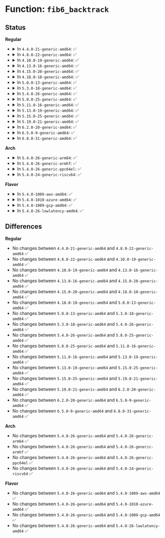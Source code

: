# Function: <code>fib6_backtrack</code>

## Status
<b>Regular</b>
<ul>
<li>
<details>
<summary>In <code>4.4.0-21-generic-amd64</code>: ✅</summary>

```c
struct fib6_node * fib6_backtrack(struct fib6_node * fn, struct in6_addr * saddr)
```

```json
{
  "name": "fib6_backtrack",
  "collision_type": "Unique Static",
  "inline_type": "No",
  "funcs": [
    {
      "addr": 18446744071587050880,
      "name": "fib6_backtrack",
      "external": false,
      "loc": "net/ipv6/route.c:830",
      "file": "net/ipv6/route.c",
      "inline": "seen, unknown",
      "caller_inline": [],
      "caller_func": [
        "net/ipv6/route.c:__ip6_route_redirect",
        "net/ipv6/route.c:ip6_pol_route_lookup"
      ]
    }
  ],
  "symbols": [
    {
      "addr": 18446744071587050880,
      "name": "fib6_backtrack",
      "section": ".text",
      "bind": "STB_LOCAL",
      "size": 83
    }
  ]
}
```
</details>
</li>
<li>
<details>
<summary>In <code>4.8.0-22-generic-amd64</code>: ✅</summary>

```c
struct fib6_node * fib6_backtrack(struct fib6_node * fn, struct in6_addr * saddr)
```

```json
{
  "name": "fib6_backtrack",
  "collision_type": "Unique Static",
  "inline_type": "No",
  "funcs": [
    {
      "addr": 18446744071587500208,
      "name": "fib6_backtrack",
      "external": false,
      "loc": "net/ipv6/route.c:832",
      "file": "net/ipv6/route.c",
      "inline": "seen, unknown",
      "caller_inline": [],
      "caller_func": [
        "net/ipv6/route.c:__ip6_route_redirect",
        "net/ipv6/route.c:ip6_pol_route",
        "net/ipv6/route.c:ip6_pol_route_lookup"
      ]
    }
  ],
  "symbols": [
    {
      "addr": 18446744071587500208,
      "name": "fib6_backtrack",
      "section": ".text",
      "bind": "STB_LOCAL",
      "size": 83
    }
  ]
}
```
</details>
</li>
<li>
<details>
<summary>In <code>4.10.0-19-generic-amd64</code>: ✅</summary>

```c
struct fib6_node * fib6_backtrack(struct fib6_node * fn, struct in6_addr * saddr)
```

```json
{
  "name": "fib6_backtrack",
  "collision_type": "Unique Static",
  "inline_type": "No",
  "funcs": [
    {
      "addr": 18446744071587704240,
      "name": "fib6_backtrack",
      "external": false,
      "loc": "net/ipv6/route.c:835",
      "file": "net/ipv6/route.c",
      "inline": "seen, unknown",
      "caller_inline": [],
      "caller_func": [
        "net/ipv6/route.c:__ip6_route_redirect",
        "net/ipv6/route.c:ip6_pol_route",
        "net/ipv6/route.c:ip6_pol_route_lookup"
      ]
    }
  ],
  "symbols": [
    {
      "addr": 18446744071587704240,
      "name": "fib6_backtrack",
      "section": ".text",
      "bind": "STB_LOCAL",
      "size": 83
    }
  ]
}
```
</details>
</li>
<li>
<details>
<summary>In <code>4.13.0-16-generic-amd64</code>: ✅</summary>

```c
struct fib6_node * fib6_backtrack(struct fib6_node * fn, struct in6_addr * saddr)
```

```json
{
  "name": "fib6_backtrack",
  "collision_type": "Unique Static",
  "inline_type": "No",
  "funcs": [
    {
      "addr": 18446744071587854800,
      "name": "fib6_backtrack",
      "external": false,
      "loc": "net/ipv6/route.c:854",
      "file": "net/ipv6/route.c",
      "inline": "seen, unknown",
      "caller_inline": [],
      "caller_func": [
        "net/ipv6/route.c:__ip6_route_redirect",
        "net/ipv6/route.c:ip6_pol_route",
        "net/ipv6/route.c:ip6_pol_route_lookup"
      ]
    }
  ],
  "symbols": [
    {
      "addr": 18446744071587854800,
      "name": "fib6_backtrack",
      "section": ".text",
      "bind": "STB_LOCAL",
      "size": 83
    }
  ]
}
```
</details>
</li>
<li>
<details>
<summary>In <code>4.15.0-20-generic-amd64</code>: ✅</summary>

```c
struct fib6_node * fib6_backtrack(struct fib6_node * fn, struct in6_addr * saddr)
```

```json
{
  "name": "fib6_backtrack",
  "collision_type": "Unique Static",
  "inline_type": "No",
  "funcs": [
    {
      "addr": 18446744071588383872,
      "name": "fib6_backtrack",
      "external": false,
      "loc": "net/ipv6/route.c:883",
      "file": "net/ipv6/route.c",
      "inline": "seen, unknown",
      "caller_inline": [],
      "caller_func": [
        "net/ipv6/route.c:__ip6_route_redirect",
        "net/ipv6/route.c:ip6_pol_route",
        "net/ipv6/route.c:ip6_pol_route_lookup"
      ]
    }
  ],
  "symbols": [
    {
      "addr": 18446744071588383872,
      "name": "fib6_backtrack",
      "section": ".text",
      "bind": "STB_LOCAL",
      "size": 83
    }
  ]
}
```
</details>
</li>
<li>
<details>
<summary>In <code>4.18.0-10-generic-amd64</code>: ✅</summary>

```c
struct fib6_node * fib6_backtrack(struct fib6_node * fn, struct in6_addr * saddr)
```

```json
{
  "name": "fib6_backtrack",
  "collision_type": "Unique Static",
  "inline_type": "No",
  "funcs": [
    {
      "addr": 18446744071588743008,
      "name": "fib6_backtrack",
      "external": false,
      "loc": "net/ipv6/route.c:999",
      "file": "net/ipv6/route.c",
      "inline": "seen, unknown",
      "caller_inline": [],
      "caller_func": [
        "net/ipv6/route.c:__ip6_route_redirect",
        "net/ipv6/route.c:fib6_table_lookup",
        "net/ipv6/route.c:ip6_pol_route_lookup"
      ]
    }
  ],
  "symbols": [
    {
      "addr": 18446744071588743008,
      "name": "fib6_backtrack",
      "section": ".text",
      "bind": "STB_LOCAL",
      "size": 83
    }
  ]
}
```
</details>
</li>
<li>
<details>
<summary>In <code>5.0.0-13-generic-amd64</code>: ✅</summary>

```c
struct fib6_node * fib6_backtrack(struct fib6_node * fn, struct in6_addr * saddr)
```

```json
{
  "name": "fib6_backtrack",
  "collision_type": "Unique Static",
  "inline_type": "No",
  "funcs": [
    {
      "addr": 18446744071588963216,
      "name": "fib6_backtrack",
      "external": false,
      "loc": "net/ipv6/route.c:1000",
      "file": "net/ipv6/route.c",
      "inline": "seen, unknown",
      "caller_inline": [],
      "caller_func": [
        "net/ipv6/route.c:__ip6_route_redirect",
        "net/ipv6/route.c:fib6_table_lookup",
        "net/ipv6/route.c:ip6_pol_route_lookup"
      ]
    }
  ],
  "symbols": [
    {
      "addr": 18446744071588963216,
      "name": "fib6_backtrack",
      "section": ".text",
      "bind": "STB_LOCAL",
      "size": 83
    }
  ]
}
```
</details>
</li>
<li>
<details>
<summary>In <code>5.3.0-18-generic-amd64</code>: ✅</summary>

```c
struct fib6_node * fib6_backtrack(struct fib6_node * fn, struct in6_addr * saddr)
```

```json
{
  "name": "fib6_backtrack",
  "collision_type": "Unique Static",
  "inline_type": "No",
  "funcs": [
    {
      "addr": 18446744071589407152,
      "name": "fib6_backtrack",
      "external": false,
      "loc": "net/ipv6/route.c:1145",
      "file": "net/ipv6/route.c",
      "inline": "seen, unknown",
      "caller_inline": [],
      "caller_func": [
        "net/ipv6/route.c:__ip6_route_redirect",
        "net/ipv6/route.c:fib6_table_lookup",
        "net/ipv6/route.c:ip6_pol_route_lookup"
      ]
    }
  ],
  "symbols": [
    {
      "addr": 18446744071589407152,
      "name": "fib6_backtrack",
      "section": ".text",
      "bind": "STB_LOCAL",
      "size": 83
    }
  ]
}
```
</details>
</li>
<li>
<details>
<summary>In <code>5.4.0-26-generic-amd64</code>: ✅</summary>

```c
struct fib6_node * fib6_backtrack(struct fib6_node * fn, struct in6_addr * saddr)
```

```json
{
  "name": "fib6_backtrack",
  "collision_type": "Unique Static",
  "inline_type": "No",
  "funcs": [
    {
      "addr": 18446744071589631392,
      "name": "fib6_backtrack",
      "external": false,
      "loc": "net/ipv6/route.c:1151",
      "file": "net/ipv6/route.c",
      "inline": "seen, unknown",
      "caller_inline": [],
      "caller_func": [
        "net/ipv6/route.c:__ip6_route_redirect",
        "net/ipv6/route.c:fib6_table_lookup",
        "net/ipv6/route.c:ip6_pol_route_lookup"
      ]
    }
  ],
  "symbols": [
    {
      "addr": 18446744071589631392,
      "name": "fib6_backtrack",
      "section": ".text",
      "bind": "STB_LOCAL",
      "size": 83
    }
  ]
}
```
</details>
</li>
<li>
<details>
<summary>In <code>5.8.0-25-generic-amd64</code>: ✅</summary>

```c
struct fib6_node * fib6_backtrack(struct fib6_node * fn, struct in6_addr * saddr)
```

```json
{
  "name": "fib6_backtrack",
  "collision_type": "Unique Static",
  "inline_type": "No",
  "funcs": [
    {
      "addr": 18446744071590641648,
      "name": "fib6_backtrack",
      "external": false,
      "loc": "net/ipv6/route.c:1152",
      "file": "net/ipv6/route.c",
      "inline": "seen, unknown",
      "caller_inline": [],
      "caller_func": [
        "net/ipv6/route.c:__ip6_route_redirect",
        "net/ipv6/route.c:fib6_table_lookup",
        "net/ipv6/route.c:ip6_pol_route_lookup"
      ]
    }
  ],
  "symbols": [
    {
      "addr": 18446744071590641648,
      "name": "fib6_backtrack",
      "section": ".text",
      "bind": "STB_LOCAL",
      "size": 89
    }
  ]
}
```
</details>
</li>
<li>
<details>
<summary>In <code>5.11.0-16-generic-amd64</code>: ✅</summary>

```c
struct fib6_node * fib6_backtrack(struct fib6_node * fn, struct in6_addr * saddr)
```

```json
{
  "name": "fib6_backtrack",
  "collision_type": "Unique Static",
  "inline_type": "No",
  "funcs": [
    {
      "addr": 18446744071590701712,
      "name": "fib6_backtrack",
      "external": false,
      "loc": "net/ipv6/route.c:1135",
      "file": "net/ipv6/route.c",
      "inline": "seen, unknown",
      "caller_inline": [],
      "caller_func": [
        "net/ipv6/route.c:__ip6_route_redirect",
        "net/ipv6/route.c:fib6_table_lookup",
        "net/ipv6/route.c:ip6_pol_route_lookup"
      ]
    }
  ],
  "symbols": [
    {
      "addr": 18446744071590701712,
      "name": "fib6_backtrack",
      "section": ".text",
      "bind": "STB_LOCAL",
      "size": 89
    }
  ]
}
```
</details>
</li>
<li>
<details>
<summary>In <code>5.13.0-19-generic-amd64</code>: ✅</summary>

```c
struct fib6_node * fib6_backtrack(struct fib6_node * fn, struct in6_addr * saddr)
```

```json
{
  "name": "fib6_backtrack",
  "collision_type": "Unique Static",
  "inline_type": "No",
  "funcs": [
    {
      "addr": 18446744071590627520,
      "name": "fib6_backtrack",
      "external": false,
      "loc": "net/ipv6/route.c:1138",
      "file": "net/ipv6/route.c",
      "inline": "seen, unknown",
      "caller_inline": [],
      "caller_func": [
        "net/ipv6/route.c:__ip6_route_redirect",
        "net/ipv6/route.c:fib6_table_lookup",
        "net/ipv6/route.c:ip6_pol_route_lookup"
      ]
    }
  ],
  "symbols": [
    {
      "addr": 18446744071590627520,
      "name": "fib6_backtrack",
      "section": ".text",
      "bind": "STB_LOCAL",
      "size": 89
    }
  ]
}
```
</details>
</li>
<li>
<details>
<summary>In <code>5.15.0-25-generic-amd64</code>: ✅</summary>

```c
struct fib6_node * fib6_backtrack(struct fib6_node * fn, struct in6_addr * saddr)
```

```json
{
  "name": "fib6_backtrack",
  "collision_type": "Unique Static",
  "inline_type": "No",
  "funcs": [
    {
      "addr": 18446744071591440864,
      "name": "fib6_backtrack",
      "external": false,
      "loc": "net/ipv6/route.c:1138",
      "file": "net/ipv6/route.c",
      "inline": "seen, unknown",
      "caller_inline": [],
      "caller_func": [
        "net/ipv6/route.c:__ip6_route_redirect",
        "net/ipv6/route.c:fib6_table_lookup",
        "net/ipv6/route.c:ip6_pol_route_lookup"
      ]
    }
  ],
  "symbols": [
    {
      "addr": 18446744071591440864,
      "name": "fib6_backtrack",
      "section": ".text",
      "bind": "STB_LOCAL",
      "size": 89
    }
  ]
}
```
</details>
</li>
<li>
<details>
<summary>In <code>5.19.0-21-generic-amd64</code>: ✅</summary>

```c
struct fib6_node * fib6_backtrack(struct fib6_node * fn, struct in6_addr * saddr)
```

```json
{
  "name": "fib6_backtrack",
  "collision_type": "Unique Static",
  "inline_type": "No",
  "funcs": [
    {
      "addr": 18446744071593120016,
      "name": "fib6_backtrack",
      "external": false,
      "loc": "net/ipv6/route.c:1141",
      "file": "net/ipv6/route.c",
      "inline": "seen, unknown",
      "caller_inline": [],
      "caller_func": [
        "net/ipv6/route.c:__ip6_route_redirect",
        "net/ipv6/route.c:fib6_table_lookup",
        "net/ipv6/route.c:ip6_pol_route_lookup"
      ]
    }
  ],
  "symbols": [
    {
      "addr": 18446744071593120016,
      "name": "fib6_backtrack",
      "section": ".text",
      "bind": "STB_LOCAL",
      "size": 109
    }
  ]
}
```
</details>
</li>
<li>
<details>
<summary>In <code>6.2.0-20-generic-amd64</code>: ✅</summary>

```c
struct fib6_node * fib6_backtrack(struct fib6_node * fn, struct in6_addr * saddr)
```

```json
{
  "name": "fib6_backtrack",
  "collision_type": "Unique Static",
  "inline_type": "No",
  "funcs": [
    {
      "addr": 18446744071595016224,
      "name": "fib6_backtrack",
      "external": false,
      "loc": "net/ipv6/route.c:1141",
      "file": "net/ipv6/route.c",
      "inline": "seen, unknown",
      "caller_inline": [],
      "caller_func": [
        "net/ipv6/route.c:__ip6_route_redirect",
        "net/ipv6/route.c:fib6_table_lookup",
        "net/ipv6/route.c:ip6_pol_route_lookup"
      ]
    }
  ],
  "symbols": [
    {
      "addr": 18446744071595016224,
      "name": "fib6_backtrack",
      "section": ".text",
      "bind": "STB_LOCAL",
      "size": 109
    }
  ]
}
```
</details>
</li>
<li>
<details>
<summary>In <code>6.5.0-9-generic-amd64</code>: ✅</summary>

```c
struct fib6_node * fib6_backtrack(struct fib6_node * fn, struct in6_addr * saddr)
```

```json
{
  "name": "fib6_backtrack",
  "collision_type": "Unique Static",
  "inline_type": "No",
  "funcs": [
    {
      "addr": 18446744071595409744,
      "name": "fib6_backtrack",
      "external": false,
      "loc": "net/ipv6/route.c:1140",
      "file": "net/ipv6/route.c",
      "inline": "seen, unknown",
      "caller_inline": [],
      "caller_func": [
        "net/ipv6/route.c:__ip6_route_redirect",
        "net/ipv6/route.c:fib6_table_lookup",
        "net/ipv6/route.c:ip6_pol_route_lookup"
      ]
    }
  ],
  "symbols": [
    {
      "addr": 18446744071595409744,
      "name": "fib6_backtrack",
      "section": ".text",
      "bind": "STB_LOCAL",
      "size": 109
    }
  ]
}
```
</details>
</li>
<li>
<details>
<summary>In <code>6.8.0-31-generic-amd64</code>: ✅</summary>

```c
struct fib6_node * fib6_backtrack(struct fib6_node * fn, struct in6_addr * saddr)
```

```json
{
  "name": "fib6_backtrack",
  "collision_type": "Unique Static",
  "inline_type": "No",
  "funcs": [
    {
      "addr": 18446744071596251280,
      "name": "fib6_backtrack",
      "external": false,
      "loc": "net/ipv6/route.c:1142",
      "file": "net/ipv6/route.c",
      "inline": "seen, unknown",
      "caller_inline": [],
      "caller_func": [
        "net/ipv6/route.c:__ip6_route_redirect",
        "net/ipv6/route.c:fib6_table_lookup",
        "net/ipv6/route.c:ip6_pol_route_lookup"
      ]
    }
  ],
  "symbols": [
    {
      "addr": 18446744071596251280,
      "name": "fib6_backtrack",
      "section": ".text",
      "bind": "STB_LOCAL",
      "size": 109
    }
  ]
}
```
</details>
</li>
</ul>
<b>Arch</b>
<ul>
<li>
<details>
<summary>In <code>5.4.0-26-generic-arm64</code>: ✅</summary>

```c
struct fib6_node * fib6_backtrack(struct fib6_node * fn, struct in6_addr * saddr)
```

```json
{
  "name": "fib6_backtrack",
  "collision_type": "Unique Static",
  "inline_type": "No",
  "funcs": [
    {
      "addr": 18446603336503314872,
      "name": "fib6_backtrack",
      "external": false,
      "loc": "net/ipv6/route.c:1151",
      "file": "net/ipv6/route.c",
      "inline": "seen, unknown",
      "caller_inline": [],
      "caller_func": [
        "net/ipv6/route.c:__ip6_route_redirect",
        "net/ipv6/route.c:fib6_table_lookup",
        "net/ipv6/route.c:ip6_pol_route_lookup"
      ]
    }
  ],
  "symbols": [
    {
      "addr": 18446603336503314872,
      "name": "fib6_backtrack",
      "section": ".text",
      "bind": "STB_LOCAL",
      "size": 120
    }
  ]
}
```
</details>
</li>
<li>
<details>
<summary>In <code>5.4.0-26-generic-armhf</code>: ✅</summary>

```c
struct fib6_node * fib6_backtrack(struct fib6_node * fn, struct in6_addr * saddr)
```

```json
{
  "name": "fib6_backtrack",
  "collision_type": "Unique Static",
  "inline_type": "No",
  "funcs": [
    {
      "addr": 3235981720,
      "name": "fib6_backtrack",
      "external": false,
      "loc": "net/ipv6/route.c:1151",
      "file": "net/ipv6/route.c",
      "inline": "seen, unknown",
      "caller_inline": [],
      "caller_func": [
        "net/ipv6/route.c:__ip6_route_redirect",
        "net/ipv6/route.c:fib6_table_lookup",
        "net/ipv6/route.c:ip6_pol_route_lookup"
      ]
    }
  ],
  "symbols": [
    {
      "addr": 3235981720,
      "name": "fib6_backtrack",
      "section": ".text",
      "bind": "STB_LOCAL",
      "size": 120
    }
  ]
}
```
</details>
</li>
<li>
<details>
<summary>In <code>5.4.0-26-generic-ppc64el</code>: ✅</summary>

```c
struct fib6_node * fib6_backtrack(struct fib6_node * fn, struct in6_addr * saddr)
```

```json
{
  "name": "fib6_backtrack",
  "collision_type": "Unique Static",
  "inline_type": "No",
  "funcs": [
    {
      "addr": 13835058055297071184,
      "name": "fib6_backtrack",
      "external": false,
      "loc": "net/ipv6/route.c:1151",
      "file": "net/ipv6/route.c",
      "inline": "seen, unknown",
      "caller_inline": [],
      "caller_func": [
        "net/ipv6/route.c:__ip6_route_redirect",
        "net/ipv6/route.c:fib6_table_lookup",
        "net/ipv6/route.c:ip6_pol_route_lookup"
      ]
    }
  ],
  "symbols": [
    {
      "addr": 13835058055297071184,
      "name": "fib6_backtrack",
      "section": ".text",
      "bind": "STB_LOCAL",
      "size": 184
    }
  ]
}
```
</details>
</li>
<li>
<details>
<summary>In <code>5.4.0-24-generic-riscv64</code>: ✅</summary>

```c
struct fib6_node * fib6_backtrack(struct fib6_node * fn, struct in6_addr * saddr)
```

```json
{
  "name": "fib6_backtrack",
  "collision_type": "Unique Static",
  "inline_type": "No",
  "funcs": [
    {
      "addr": 18446743936279329392,
      "name": "fib6_backtrack",
      "external": false,
      "loc": "net/ipv6/route.c:1151",
      "file": "net/ipv6/route.c",
      "inline": "seen, unknown",
      "caller_inline": [],
      "caller_func": [
        "net/ipv6/route.c:__ip6_route_redirect",
        "net/ipv6/route.c:fib6_table_lookup",
        "net/ipv6/route.c:ip6_pol_route_lookup"
      ]
    }
  ],
  "symbols": [
    {
      "addr": 18446743936279329392,
      "name": "fib6_backtrack",
      "section": ".text",
      "bind": "STB_LOCAL",
      "size": 110
    }
  ]
}
```
</details>
</li>
</ul>
<b>Flavor</b>
<ul>
<li>
<details>
<summary>In <code>5.4.0-1009-aws-amd64</code>: ✅</summary>

```c
struct fib6_node * fib6_backtrack(struct fib6_node * fn, struct in6_addr * saddr)
```

```json
{
  "name": "fib6_backtrack",
  "collision_type": "Unique Static",
  "inline_type": "No",
  "funcs": [
    {
      "addr": 18446744071589235760,
      "name": "fib6_backtrack",
      "external": false,
      "loc": "net/ipv6/route.c:1151",
      "file": "net/ipv6/route.c",
      "inline": "seen, unknown",
      "caller_inline": [],
      "caller_func": [
        "net/ipv6/route.c:__ip6_route_redirect",
        "net/ipv6/route.c:fib6_table_lookup",
        "net/ipv6/route.c:ip6_pol_route_lookup"
      ]
    }
  ],
  "symbols": [
    {
      "addr": 18446744071589235760,
      "name": "fib6_backtrack",
      "section": ".text",
      "bind": "STB_LOCAL",
      "size": 83
    }
  ]
}
```
</details>
</li>
<li>
<details>
<summary>In <code>5.4.0-1010-azure-amd64</code>: ✅</summary>

```c
struct fib6_node * fib6_backtrack(struct fib6_node * fn, struct in6_addr * saddr)
```

```json
{
  "name": "fib6_backtrack",
  "collision_type": "Unique Static",
  "inline_type": "No",
  "funcs": [
    {
      "addr": 18446744071588960752,
      "name": "fib6_backtrack",
      "external": false,
      "loc": "net/ipv6/route.c:1151",
      "file": "net/ipv6/route.c",
      "inline": "seen, unknown",
      "caller_inline": [],
      "caller_func": [
        "net/ipv6/route.c:__ip6_route_redirect",
        "net/ipv6/route.c:fib6_table_lookup",
        "net/ipv6/route.c:ip6_pol_route_lookup"
      ]
    }
  ],
  "symbols": [
    {
      "addr": 18446744071588960752,
      "name": "fib6_backtrack",
      "section": ".text",
      "bind": "STB_LOCAL",
      "size": 83
    }
  ]
}
```
</details>
</li>
<li>
<details>
<summary>In <code>5.4.0-1009-gcp-amd64</code>: ✅</summary>

```c
struct fib6_node * fib6_backtrack(struct fib6_node * fn, struct in6_addr * saddr)
```

```json
{
  "name": "fib6_backtrack",
  "collision_type": "Unique Static",
  "inline_type": "No",
  "funcs": [
    {
      "addr": 18446744071589672624,
      "name": "fib6_backtrack",
      "external": false,
      "loc": "net/ipv6/route.c:1151",
      "file": "net/ipv6/route.c",
      "inline": "seen, unknown",
      "caller_inline": [],
      "caller_func": [
        "net/ipv6/route.c:__ip6_route_redirect",
        "net/ipv6/route.c:fib6_table_lookup",
        "net/ipv6/route.c:ip6_pol_route_lookup"
      ]
    }
  ],
  "symbols": [
    {
      "addr": 18446744071589672624,
      "name": "fib6_backtrack",
      "section": ".text",
      "bind": "STB_LOCAL",
      "size": 83
    }
  ]
}
```
</details>
</li>
<li>
<details>
<summary>In <code>5.4.0-26-lowlatency-amd64</code>: ✅</summary>

```c
struct fib6_node * fib6_backtrack(struct fib6_node * fn, struct in6_addr * saddr)
```

```json
{
  "name": "fib6_backtrack",
  "collision_type": "Unique Static",
  "inline_type": "No",
  "funcs": [
    {
      "addr": 18446744071589721760,
      "name": "fib6_backtrack",
      "external": false,
      "loc": "net/ipv6/route.c:1151",
      "file": "net/ipv6/route.c",
      "inline": "seen, unknown",
      "caller_inline": [],
      "caller_func": [
        "net/ipv6/route.c:__ip6_route_redirect",
        "net/ipv6/route.c:fib6_table_lookup",
        "net/ipv6/route.c:ip6_pol_route_lookup"
      ]
    }
  ],
  "symbols": [
    {
      "addr": 18446744071589721760,
      "name": "fib6_backtrack",
      "section": ".text",
      "bind": "STB_LOCAL",
      "size": 83
    }
  ]
}
```
</details>
</li>
</ul>

## Differences
<b>Regular</b>
<ul>
<li>
No changes between <code>4.4.0-21-generic-amd64</code> and <code>4.8.0-22-generic-amd64</code> ✅
</li>
<li>
No changes between <code>4.8.0-22-generic-amd64</code> and <code>4.10.0-19-generic-amd64</code> ✅
</li>
<li>
No changes between <code>4.10.0-19-generic-amd64</code> and <code>4.13.0-16-generic-amd64</code> ✅
</li>
<li>
No changes between <code>4.13.0-16-generic-amd64</code> and <code>4.15.0-20-generic-amd64</code> ✅
</li>
<li>
No changes between <code>4.15.0-20-generic-amd64</code> and <code>4.18.0-10-generic-amd64</code> ✅
</li>
<li>
No changes between <code>4.18.0-10-generic-amd64</code> and <code>5.0.0-13-generic-amd64</code> ✅
</li>
<li>
No changes between <code>5.0.0-13-generic-amd64</code> and <code>5.3.0-18-generic-amd64</code> ✅
</li>
<li>
No changes between <code>5.3.0-18-generic-amd64</code> and <code>5.4.0-26-generic-amd64</code> ✅
</li>
<li>
No changes between <code>5.4.0-26-generic-amd64</code> and <code>5.8.0-25-generic-amd64</code> ✅
</li>
<li>
No changes between <code>5.8.0-25-generic-amd64</code> and <code>5.11.0-16-generic-amd64</code> ✅
</li>
<li>
No changes between <code>5.11.0-16-generic-amd64</code> and <code>5.13.0-19-generic-amd64</code> ✅
</li>
<li>
No changes between <code>5.13.0-19-generic-amd64</code> and <code>5.15.0-25-generic-amd64</code> ✅
</li>
<li>
No changes between <code>5.15.0-25-generic-amd64</code> and <code>5.19.0-21-generic-amd64</code> ✅
</li>
<li>
No changes between <code>5.19.0-21-generic-amd64</code> and <code>6.2.0-20-generic-amd64</code> ✅
</li>
<li>
No changes between <code>6.2.0-20-generic-amd64</code> and <code>6.5.0-9-generic-amd64</code> ✅
</li>
<li>
No changes between <code>6.5.0-9-generic-amd64</code> and <code>6.8.0-31-generic-amd64</code> ✅
</li>
</ul>
<b>Arch</b>
<ul>
<li>
No changes between <code>5.4.0-26-generic-amd64</code> and <code>5.4.0-26-generic-arm64</code> ✅
</li>
<li>
No changes between <code>5.4.0-26-generic-amd64</code> and <code>5.4.0-26-generic-armhf</code> ✅
</li>
<li>
No changes between <code>5.4.0-26-generic-amd64</code> and <code>5.4.0-26-generic-ppc64el</code> ✅
</li>
<li>
No changes between <code>5.4.0-26-generic-amd64</code> and <code>5.4.0-24-generic-riscv64</code> ✅
</li>
</ul>
<b>Flavor</b>
<ul>
<li>
No changes between <code>5.4.0-26-generic-amd64</code> and <code>5.4.0-1009-aws-amd64</code> ✅
</li>
<li>
No changes between <code>5.4.0-26-generic-amd64</code> and <code>5.4.0-1010-azure-amd64</code> ✅
</li>
<li>
No changes between <code>5.4.0-26-generic-amd64</code> and <code>5.4.0-1009-gcp-amd64</code> ✅
</li>
<li>
No changes between <code>5.4.0-26-generic-amd64</code> and <code>5.4.0-26-lowlatency-amd64</code> ✅
</li>
</ul>
